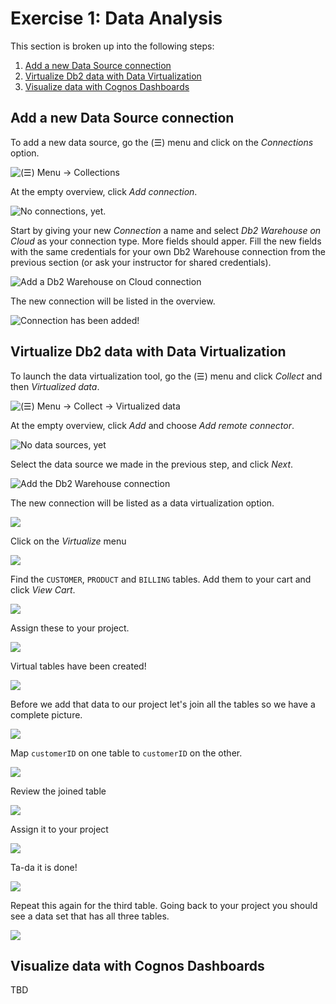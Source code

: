 # Exercise 1: Data Analysis

This section is broken up into the following steps:

1. [Add a new Data Source connection](#add-a-new-data-source-connection)
1. [Virtualize Db2 data with Data Virtualization](#virtualize-db2-data-with-data-virtualization)
1. [Visualize data with Cognos Dashboards](#visualize-data-with-cognos-dashboards)

## Add a new Data Source connection

To add a new data source, go the (☰) menu and click on the *Connections* option.

![(☰) Menu -> Collections](../.gitbook/assets/images/connections/cpd-conn-menu.png)

At the empty overview, click *Add connection*.

![No connections, yet.](../.gitbook/assets/images/connections/conn-1-overview-empty.png)

Start by giving your new *Connection* a name and select *Db2 Warehouse on Cloud* as your connection type. More fields should apper. Fill the new fields with the same credentials for your own Db2 Warehouse connection from the previous section (or ask your instructor for shared credentials).

![Add a Db2 Warehouse on Cloud connection](../.gitbook/assets/images/connections/conn-2-details.png)

The new connection will be listed in the overview.

![Connection has been added!](../.gitbook/assets/images/connections/conn-3-overview-db2.png)

## Virtualize Db2 data with Data Virtualization

To launch the data virtualization tool, go the (☰) menu and click *Collect* and then *Virtualized data*.

![(☰) Menu -> Collect -> Virtualized data](../.gitbook/assets/images/dv/cpd-dv-menu.png)

At the empty overview, click *Add* and choose *Add remote connector*.

![No data sources, yet](../.gitbook/assets/images/dv/dv-data-sources-1-empty.png)

Select the data source we made in the previous step, and click *Next*.

![Add the Db2 Warehouse connection](../.gitbook/assets/images/dv/dv-data-sources-2-add.png)

The new connection will be listed as a data virtualization option.

![](../.gitbook/assets/images/dv/dv-data-sources-3-shown.png)

Click on the *Virtualize* menu

![](../.gitbook/assets/images/dv/dv-virtualize-1-menu.png)

Find the `CUSTOMER`, `PRODUCT` and `BILLING` tables. Add them to your cart and click *View Cart*.

![](../.gitbook/assets/images/dv/dv-virtualize-2-tables.png)

Assign these to your project.

![](../.gitbook/assets/images/dv/dv-virtualize-3-assign.png)

Virtual tables have been created!

![](../.gitbook/assets/images/dv/dv-virtualize-4-complete.png)

Before we add that data to our project let's join all the tables so we have a complete picture.

![](../.gitbook/assets/images/dv/dv-data-join-1-overview.png)

Map `customerID` on one table to `customerID` on the other.

![](../.gitbook/assets/images/dv/dv-data-join-2-columns.png)

Review the joined table

![](../.gitbook/assets/images/dv/dv-data-join-3-review.png)

Assign it to your project

![](../.gitbook/assets/images/dv/dv-data-join-4-assign.png)

Ta-da it is done!

![](../.gitbook/assets/images/dv/dv-data-join-5-created.png)

Repeat this again for the third table. Going back to your project you should see a data set that has all three tables.

![](../.gitbook/assets/images/dv/dv-project-data-all.png)

## Visualize data with Cognos Dashboards

TBD
